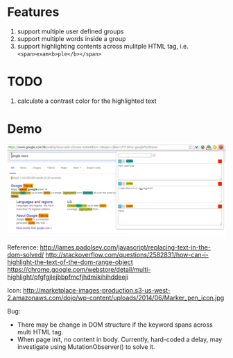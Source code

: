 # Features

1. support multiple user defined groups
2. support multiple words inside a group
3. support highlighting contents across mulitple HTML tag, i.e. `<span>exam<b>ple</b></span>`

# TODO
1. calculate a contrast color for the highlighted text

# Demo
![highlighted demo](./demo.png?raw=true)

Reference:
http://james.padolsey.com/javascript/replacing-text-in-the-dom-solved/
http://stackoverflow.com/questions/2582831/how-can-i-highlight-the-text-of-the-dom-range-object
https://chrome.google.com/webstore/detail/multi-highlight/pfgfgjlejbbpfmcfjhdmikihihddeeji

Icon:
http://marketplace-images-production.s3-us-west-2.amazonaws.com/dojo/wp-content/uploads/2014/06/Marker_pen_icon.jpg

Bug:
- There may be change in DOM structure if the keyword spans across multi HTML tag.
- When page init, no content in body. Currently, hard-coded a delay, may investigate using MutationObserver() to solve it.
